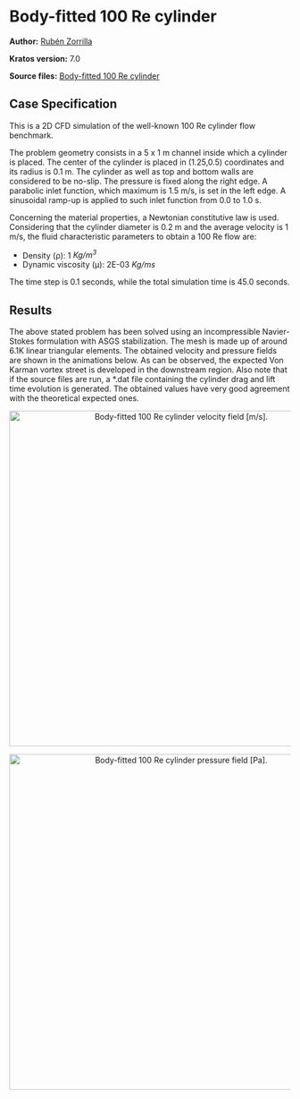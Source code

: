 # Body-fitted 100 Re cylinder

**Author:** [Rubén Zorrilla](https://github.com/rubenzorrilla)

**Kratos version:** 7.0

**Source files:** [Body-fitted 100 Re cylinder](https://github.com/KratosMultiphysics/Examples/tree/master/fluid_dynamics/validation/body_fitted_cylinder_100Re/source)

## Case Specification
This is a 2D CFD simulation of the well-known 100 Re cylinder flow benchmark. 

The problem geometry consists in a 5 x 1 m channel inside which a cylinder is placed. The center of the cylinder is placed in (1.25,0.5) coordinates and its radius is 0.1 m. The cylinder as well as top and bottom walls are considered to be no-slip. The pressure is fixed along the right edge. A parabolic inlet function, which maximum is 1.5 m/s, is set in the left edge. A sinusoidal ramp-up is applied to such inlet function from 0.0 to 1.0 s.

Concerning the material properties, a Newtonian constitutive law is used. Considering that the cylinder diameter is 0.2 m and the average velocity is 1 m/s, the fluid characteristic parameters to obtain a 100 Re flow are:
* Density (&rho;): 1 _Kg/m<sup>3</sup>_
* Dynamic viscosity (&mu;): 2E-03 _Kg/ms_

The time step is 0.1 seconds, while the total simulation time is 45.0 seconds. 

## Results
The above stated problem has been solved using an incompressible Navier-Stokes formulation with ASGS stabilization. The mesh is made up of around 6.1K linear triangular elements. The obtained velocity and pressure fields are shown in the animations below. As can be observed, the expected Von Karman vortex street is developed in the downstream region. Also note that if the source files are run, a *.dat file containing the cylinder drag and lift time evolution is generated. The obtained values have very good agreement with the theoretical expected ones.

<p align="center">
  <img src="data/body_fitted_cylinder_100Re_v.gif" alt="Body-fitted 100 Re cylinder velocity field [m/s]." style="width: 600px;"/>
</p>

<p align="center">
  <img src="data/body_fitted_cylinder_100Re_p.gif" alt="Body-fitted 100 Re cylinder pressure field [Pa]." style="width: 600px;"/>
</p>

